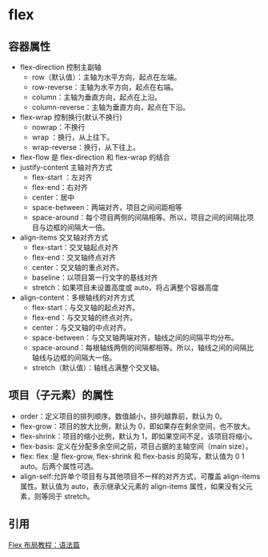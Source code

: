 # flex

## 容器属性

- flex-direction 控制主副轴
  - row（默认值）：主轴为水平方向，起点在左端。
  - row-reverse：主轴为水平方向，起点在右端。
  - column：主轴为垂直方向，起点在上沿。
  - column-reverse：主轴为垂直方向，起点在下沿。
- flex-wrap 控制换行(默认不换行)
  - nowrap：不换行
  - wrap ：换行，从上往下。
  - wrap-reverse：换行，从下往上。
- flex-flow 是 flex-direction 和 flex-wrap 的结合
- justify-content 主轴对齐方式
  - flex-start ：左对齐
  - flex-end：右对齐
  - center：居中
  - space-between：两端对齐，项目之间间距相等
  - space-around：每个项目两侧的间隔相等。所以，项目之间的间隔比项目与边框的间隔大一倍。
- align-items 交叉轴对齐方式
  - flex-start：交叉轴起点对齐
  - flex-end：交叉轴终点对齐
  - center：交叉轴的重点对齐。
  - baseline：以项目第一行文字的基线对齐
  - stretch：如果项目未设置高度或 auto，将占满整个容器高度
- align-content：多根轴线的对齐方式
  - flex-start：与交叉轴的起点对齐。
  - flex-end：与交叉轴的终点对齐。
  - center：与交叉轴的中点对齐。
  - space-between：与交叉轴两端对齐，轴线之间的间隔平均分布。
  - space-around：每根轴线两侧的间隔都相等。所以，轴线之间的间隔比轴线与边框的间隔大一倍。
  - stretch（默认值）：轴线占满整个交叉轴。

## 项目（子元素）的属性

- order：定义项目的排列顺序。数值越小，排列越靠前，默认为 0。
- flex-grow：项目的放大比例，默认为 0，即如果存在剩余空间，也不放大。
- flex-shrink：项目的缩小比例，默认为 1，即如果空间不足，该项目将缩小。
- flex-basis: 定义在分配多余空间之前，项目占据的主轴空间（main size）。
- flex: flex :是 flex-grow, flex-shrink 和 flex-basis 的简写，默认值为 0 1 auto。后两个属性可选。
- align-self:允許单个项目有与其他项目不一样的对齐方式，可覆盖 align-items 属性。默认值为 auto，表示继承父元素的 align-items 属性，如果没有父元素，则等同于 stretch。

## 引用

[Flex 布局教程：语法篇](http://www.ruanyifeng.com/blog/2015/07/flex-grammar.html)
